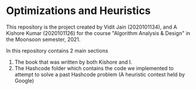 # Optimizations and Heuristics
This repository is the project created by Vidit Jain (2020101134), and A Kishore Kumar (2020101126) for the course "Algorithm Analysis & Design" in the Moonsoon semester, 2021.

In this repository contains 2 main sections
 1. The book that was written by both Kishore and I.
 2. The Hashcode folder which contains the code we implemented to attempt to solve a past Hashcode problem (A heuristic contest held by Google)
